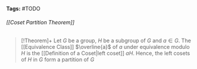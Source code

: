 **Tags:** #TODO 
###### [[Coset Partition Theorem]]
> [!Theorem]+
> Let $G$ be a group, $H$ be a subgroup of $G$ and $a\in G$. The [[Equivalence Class]] $\overline{a}$ of $a$ under equivalence modulo $H$ is the [[Definition of a Coset|left coset]] $aH$. Hence, the left cosets of $H$ in $G$ form a partition of $G$
